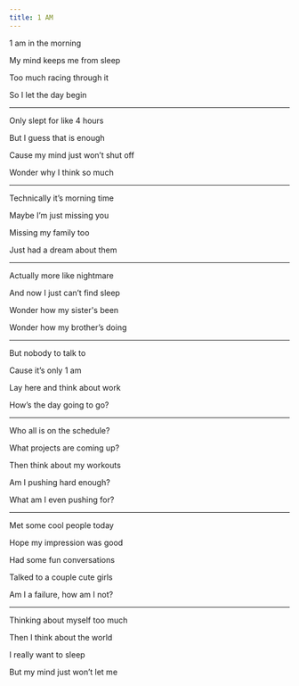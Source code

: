 ```yaml
---
title: 1 AM
---
```


1 am in the morning

My mind keeps me from sleep

Too much racing through it

So I let the day begin

---

Only slept for like 4 hours 

But I guess that is enough 

Cause my mind just won’t shut off 

Wonder why I think so much 

---

Technically it’s morning time 

Maybe I’m just missing you 

Missing my family too 

Just had a dream about them 

---

Actually more like nightmare 

And now I just can’t find sleep 

Wonder how my sister's been 

Wonder how my brother’s doing 

---

But nobody to talk to 

Cause it’s only 1 am 

Lay here and think about work 

How’s the day going to go? 

---

Who all is on the schedule?

What projects are coming up?

Then think about my workouts

Am I pushing hard enough?

What am I even pushing for?

---

Met some cool people today

Hope my impression was good

Had some fun conversations 

Talked to a couple cute girls 

Am I a failure, how am I not?

---

Thinking about myself too much

Then I think about the world 

I really want to sleep 

But my mind just won’t let me 
